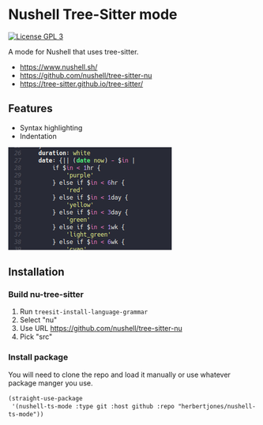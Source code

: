 # Nushell Tree-Sitter mode

[![License GPL 3](https://img.shields.io/badge/license-GPL_3-green.svg)](http://www.gnu.org/licenses/gpl-3.0.txt)

A mode for Nushell that uses tree-sitter.

* https://www.nushell.sh/
* https://github.com/nushell/tree-sitter-nu
* https://tree-sitter.github.io/tree-sitter/


## Features

* Syntax highlighting
* Indentation

![example highlighting](images/sample.png)


## Installation

### Build nu-tree-sitter

1. Run `treesit-install-language-grammar`
2. Select "nu"
3. Use URL https://github.com/nushell/tree-sitter-nu
4. Pick "src"


### Install package

You will need to clone the repo and load it manually or use whatever package manger you use.

```emacs-lisp
(straight-use-package
 '(nushell-ts-mode :type git :host github :repo "herbertjones/nushell-ts-mode"))
```
